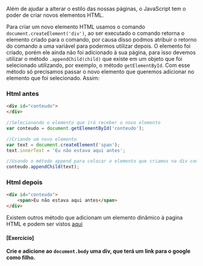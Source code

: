 Além de ajudar a alterar o estilo das nossas páginas, o JavaScript tem o poder de criar novos elementos HTML.

Para criar um novo elemento HTML usamos o comando `document.createElement('div')`, ao ser executado o comando retorna o elemento criado para o comando, por causa disso podmos atribuir o retorno do comando a uma variável para podermos utilizar depois. O elemento foi criado, porém ele ainda não foi adicionado à sua página, para isso devemos utilizar o método `.appendChild(child)` que existe em um objeto que foi selecionado utilizando, por exemplo, o método `getElementById`. Com esse método só precisamos passar o novo elemento que queremos adicionar no elemento que foi selecionado. Assim:

### Html antes
```html
<div id="conteudo">
</div>
```

```js
//Selecionando o elemento que irá receber o novo elemento
var conteudo = document.getElementById('conteudo');

//Criando um novo elemento
var text = document.createElement('span');
text.innerText = 'Eu não estava aqui antes';

//Usando o método append para colocar o elemento que criamos na div conteudo que selecionamos
conteudo.appendChild(text);
```

### Html depois
```html
<div id="conteudo">
	<span>Eu não estava aqui antes</span>
</div>
```

Existem outros método que adicionam um elemento dinâmico à pagina HTML e podem ser vistos [aqui](https://developer.mozilla.org/en-US/docs/Web/API/Node#Methods)

#### [Exercício]

**Crie e adicione ao `document.body` uma div, que terá um link para o google como filho.**